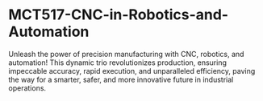 # MCT517-CNC-in-Robotics-and-Automation
Unleash the power of precision manufacturing with CNC, robotics, and automation! This dynamic trio revolutionizes production, ensuring impeccable accuracy, rapid execution, and unparalleled efficiency, paving the way for a smarter, safer, and more innovative future in industrial operations.
